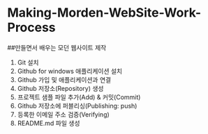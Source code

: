 Making-Morden-WebSite-Work-Process
====================================
##만들면서 배우는 모던 웹사이트 제작

1. Git 설치
2. Github for windows 애플리케이션 설치
3. Github 가입 및 애플리케이션과 연결
4. Github 저장소(Repository) 생성
5. 프로젝트 샘플 파일 추가(Add) & 커밋(Commit)
6. Github 저장소에 퍼블리싱(Publishing: push)
7. 등록한 이메일 주소 검증(Verifying)
8. README.md 파일 생성
